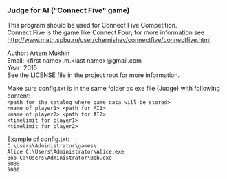 ### Judge for AI ("Connect Five" game)

This program should be used for Connect Five Competition.  
Connect Five is the game like Connect Four; for more information see  
http://www.math.spbu.ru/user/chernishev/connectfive/connectfive.html

Author: Artem Mukhin  
Email: \<first name\>.m.\<last name\>@gmail.com  
Year: 2015  
See the LICENSE file in the project root for more information.  


Make sure config.txt is in the same folder as exe file (Judge) with following content:  
`<path for the catalog where game data will be stored>`  
`<name of player1> <path for AI1>`  
`<name of player2> <path for AI2>`  
`<timelimit for player1>`  
`<timelimit for player2>`

Example of config.txt:  
`C:\Users\Administrator\games\`  
`Alice C:\Users\Administrator\Alice.exe`  
`Bob C:\Users\Administrator\Bob.exe`  
`5000`  
`5000`
